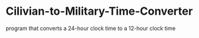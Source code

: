 # Cilivian-to-Military-Time-Converter
program that converts a 24-hour clock time to a 12-hour clock time
